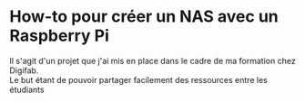 # How-to pour créer un NAS avec un Raspberry Pi

Il s'agit d'un projet que j'ai mis en place dans le cadre de ma formation chez Digifab.  
Le but étant de pouvoir partager facilement des ressources entre les étudiants 

